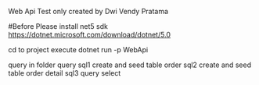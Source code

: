 Web Api Test only created by Dwi Vendy Pratama

#Before
Please install net5 sdk https://dotnet.microsoft.com/download/dotnet/5.0

cd to project
execute dotnet run -p WebApi

query in folder query
sql1 create and seed table order
sql2 create and seed table order detail
sql3 query select
